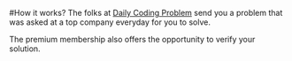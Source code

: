 #How it works?
The folks at [Daily Coding Problem](http://example.com) send you a problem
that was asked at a top company everyday for you to solve.

The premium membership also offers the opportunity to verify your solution.